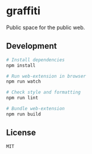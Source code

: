 # graffiti

Public space for the public web.

## Development

```bash
# Install dependencies
npm install

# Run web-extension in browser
npm run watch

# Check style and formatting
npm run lint

# Bundle web-extension
npm run build
```

## License

`MIT`
